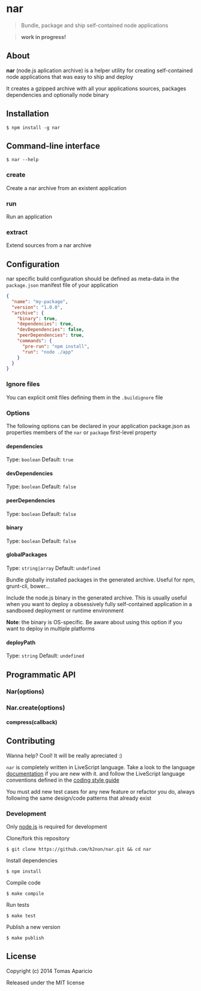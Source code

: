 # nar

> Bundle, package and ship self-contained node applications

> **work in progress!**

## About

**nar** (node.js aplication archive) is a helper utility for creating self-contained node applications that was easy to
ship and deploy

It creates a gzipped archive with all your applications sources, packages dependencies and
optionally node binary

## Installation

```
$ npm install -g nar
```

## Command-line interface

```
$ nar --help

```

### create

Create a nar archive from an existent application

### run

Run an application

### extract

Extend sources from a nar archive

## Configuration

nar specific build configuration should be defined as meta-data
in the `package.json` manifest file of your application

```json
{
  "name": "my-package",
  "version": "1.0.0",
  "archive": {
    "binary": true,
    "dependencies": true,
    "devDependencies": false,
    "peerDependencies": true,
    "commands": {
      "pre-run": "npm install",
      "run": "node ./app"
    }
  }
}
```

### Ignore files

You can explicit omit files defining them in the `.buildignore` file

### Options

The following options can be declared in your application package.json as
properties members of the `nar` or `package` first-level property

#### dependencies
Type: `boolean`
Default: `true`

#### devDependencies
Type: `boolean`
Default: `false`

#### peerDependencies
Type: `boolean`
Default: `false`

#### binary
Type: `boolean`
Default: `false`

#### globalPackages
Type: `string|array`
Default: `undefined`

Bundle globally installed packages in the generated archive.
Useful for npm, grunt-cli, bower...

Include the node.js binary in the generated archive.
This is usually useful when you want to deploy a obsessively fully self-contained application
in a sandboxed deployment or runtime environment

**Note**: the binary is OS-specific. Be aware about using this option if you want to deploy in multiple platforms

#### deployPath
Type: `string`
Default: `undefined`

## Programmatic API

### Nar(options)

### Nar.create(options)

#### compress(callback)

## Contributing

Wanna help? Cool! It will be really apreciated :)

`nar` is completely written in LiveScript language.
Take a look to the language [documentation][livescript] if you are new with it.
and follow the LiveScript language conventions defined in the [coding style guide][coding-style]

You must add new test cases for any new feature or refactor you do,
always following the same design/code patterns that already exist

### Development

Only [node.js](http://nodejs.org) is required for development

Clone/fork this repository
```
$ git clone https://github.com/h2non/nar.git && cd nar
```

Install dependencies
```
$ npm install
```

Compile code
```
$ make compile
```

Run tests
```
$ make test
```

Publish a new version
```
$ make publish
```

## License

Copyright (c) 2014 Tomas Aparicio

Released under the MIT license

[livescript]: http://livescript.net
[coding-style]: https://github.com/gkz/LiveScript-style-guide
